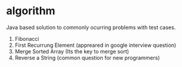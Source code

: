 # algorithm
Java based solution to commonly ocurring problems with test cases.

1. Fibonacci
2. First Recurrung Element (appreared in google interview question)
3. Merge Sorted Array (Its the key to merge sort)
4. Reverse a String (common question for new programmers)
